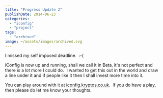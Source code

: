 ```yaml
---
title: "Progress Update 2"
publishDate: 2014-06-23
categories: 
  - "iconfig"
  - "project"
tags:
  - "archived"
image: ~/assets/images/archived.svg
---
```


I missed my self imposed deadline.  :-(

iConfig is now up and running, shall we call it in Beta, it's not perfect and there is a lot more I could do.  I wanted to get this out in the world and draw a line under it and if people like it then I shall invest more time into it.

You can play around with it at [iconfig.kryptos.co.uk](https://iconfig.kryptos.co.uk).  If you do have a play, then please do let me know your thoughts.
